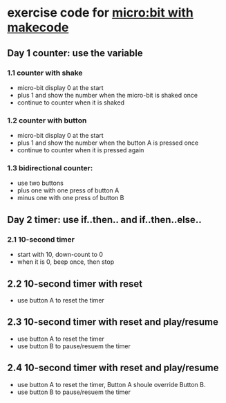 # exercise code for [micro:bit with makecode](https://makecode.microbit.org/)

## Day 1 counter: use the variable
### 1.1 counter with shake
* micro-bit display 0 at the start
* plus 1 and show the number when the micro-bit is shaked once
* continue to counter when it is shaked

### 1.2 counter with button
* micro-bit display 0 at the start
* plus 1 and show the number when the button A is pressed once
* continue to counter when it is pressed again

### 1.3 bidirectional counter:
* use two buttons 
* plus one with one press of button A
* minus one with one press of button B

## Day 2 timer: use if..then.. and if..then..else..
### 2.1 10-second timer
* start with 10, down-count to 0
* when it is 0, beep once, then stop

## 2.2 10-second timer with reset
* use button A to reset the timer

## 2.3 10-second timer with reset and play/resume
* use button A to reset the timer
* use button B to pause/resuem the timer

## 2.4 10-second timer with reset and play/resume
* use button A to reset the timer, Button A shoule override Button B.
* use button B to pause/resuem the timer


